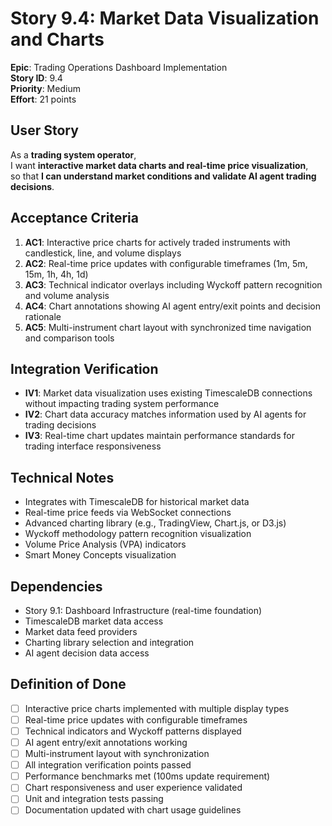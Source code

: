 # Story 9.4: Market Data Visualization and Charts

**Epic**: Trading Operations Dashboard Implementation  
**Story ID**: 9.4  
**Priority**: Medium  
**Effort**: 21 points  

## User Story

As a **trading system operator**,  
I want **interactive market data charts and real-time price visualization**,  
so that **I can understand market conditions and validate AI agent trading decisions**.

## Acceptance Criteria

1. **AC1**: Interactive price charts for actively traded instruments with candlestick, line, and volume displays
2. **AC2**: Real-time price updates with configurable timeframes (1m, 5m, 15m, 1h, 4h, 1d)
3. **AC3**: Technical indicator overlays including Wyckoff pattern recognition and volume analysis
4. **AC4**: Chart annotations showing AI agent entry/exit points and decision rationale
5. **AC5**: Multi-instrument chart layout with synchronized time navigation and comparison tools

## Integration Verification

- **IV1**: Market data visualization uses existing TimescaleDB connections without impacting trading system performance
- **IV2**: Chart data accuracy matches information used by AI agents for trading decisions
- **IV3**: Real-time chart updates maintain performance standards for trading interface responsiveness

## Technical Notes

- Integrates with TimescaleDB for historical market data
- Real-time price feeds via WebSocket connections
- Advanced charting library (e.g., TradingView, Chart.js, or D3.js)
- Wyckoff methodology pattern recognition visualization
- Volume Price Analysis (VPA) indicators
- Smart Money Concepts visualization

## Dependencies

- Story 9.1: Dashboard Infrastructure (real-time foundation)
- TimescaleDB market data access
- Market data feed providers
- Charting library selection and integration
- AI agent decision data access

## Definition of Done

- [ ] Interactive price charts implemented with multiple display types
- [ ] Real-time price updates with configurable timeframes
- [ ] Technical indicators and Wyckoff patterns displayed
- [ ] AI agent entry/exit annotations working
- [ ] Multi-instrument layout with synchronization
- [ ] All integration verification points passed
- [ ] Performance benchmarks met (100ms update requirement)
- [ ] Chart responsiveness and user experience validated
- [ ] Unit and integration tests passing
- [ ] Documentation updated with chart usage guidelines